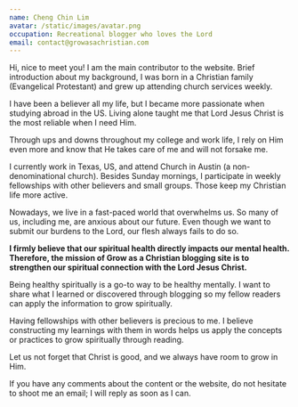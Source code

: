 ```yaml
---
name: Cheng Chin Lim
avatar: /static/images/avatar.png
occupation: Recreational blogger who loves the Lord
email: contact@growasachristian.com
---
```


Hi, nice to meet you! I am the main contributor to the website. Brief introduction about my background, I was born in a Christian family (Evangelical Protestant) and grew up attending church services weekly.

I have been a believer all my life, but I became more passionate when studying abroad in the US. Living alone taught me that Lord Jesus Christ is the most reliable when I need Him.

Through ups and downs throughout my college and work life, I rely on Him even more and know that He takes care of me and will not forsake me.

I currently work in Texas, US, and attend Church in Austin (a non-denominational church). Besides Sunday mornings, I participate in weekly fellowships with other believers and small groups. Those keep my Christian life more active.

Nowadays, we live in a fast-paced world that overwhelms us. So many of us, including me, are anxious about our future. Even though we want to submit our burdens to the Lord, our flesh always fails to do so.

**I firmly believe that our spiritual health directly impacts our mental health. Therefore, the mission of Grow as a Christian blogging site is to strengthen our spiritual connection with the Lord Jesus Christ.**

Being healthy spiritually is a go-to way to be healthy mentally. I want to share what I learned or discovered through blogging so my fellow readers can apply the information to grow spiritually.

Having fellowships with other believers is precious to me. I believe constructing my learnings with them in words helps us apply the concepts or practices to grow spiritually through reading.

Let us not forget that Christ is good, and we always have room to grow in Him.

If you have any comments about the content or the website, do not hesitate to shoot me an email; I will reply as soon as I can.
